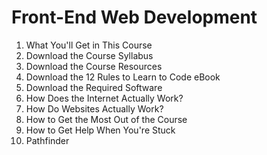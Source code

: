 # Front-End Web Development

1. What You'll Get in This Course
1. Download the Course Syllabus
1. Download the Course Resources
1. Download the 12 Rules to Learn to Code eBook
1. Download the Required Software
1. How Does the Internet Actually Work?
1. How Do Websites Actually Work?
1. How to Get the Most Out of the Course
1. How to Get Help When You're Stuck
1. Pathfinder